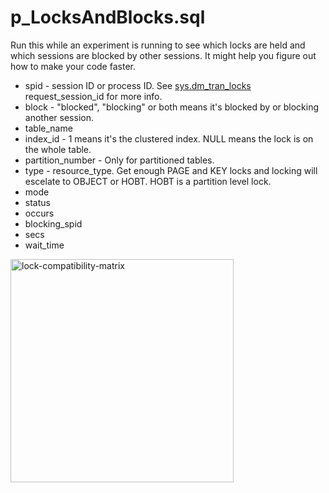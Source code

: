 # p_LocksAndBlocks.sql
Run this while an experiment is running to see which locks are held and which sessions are blocked by other sessions. It might help you figure out how to make your code faster.

- spid - session ID or process ID. See [sys.dm_tran_locks](https://learn.microsoft.com/en-us/sql/relational-databases/system-dynamic-management-views/sys-dm-tran-locks-transact-sql?view=sql-server-ver16) request_session_id for more info.
- block - "blocked", "blocking" or both means it's blocked by or blocking another session.
- table_name
- index_id - 1 means it's the clustered index. NULL means the lock is on the whole table.
- partition_number - Only for partitioned tables.
- type - resource_type. Get enough PAGE and KEY locks and locking will escelate to OBJECT or HOBT. HOBT is a partition level lock.
- mode 
- status
- occurs
- blocking_spid
- secs
- wait_time



<img width="357" alt="lock-compatibility-matrix" src="https://github.com/chucknewmanjr/PerformanceExperiment/assets/33396894/cf5d2ca9-330d-494a-bc89-0bc214cacfdd">




